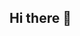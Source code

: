 ## Hi there 👋

<!--
**ppresidio/ppresidio** is a ✨ _special_ ✨ repository because its `README.md` (this file) appears on your GitHub profile.

Here are some ideas to get you started:

- 🔭 I’m currently working on ... Finishing my associates @WNCC, and learn more about Coding
- 🌱 I’m currently learning ... Java, and Python
- 👯 I’m looking to collaborate on ... As many projects as possible
- 🤔 I’m looking for help with ... Tips moving foward with my degree
- 💬 Ask me about ... My computer background
- 📫 How to reach me: ... Email: presidip@wncc.edu
- 😄 Pronouns: ... He/Him
- ⚡ Fun fact: ... I'm from Brazil!
-->

